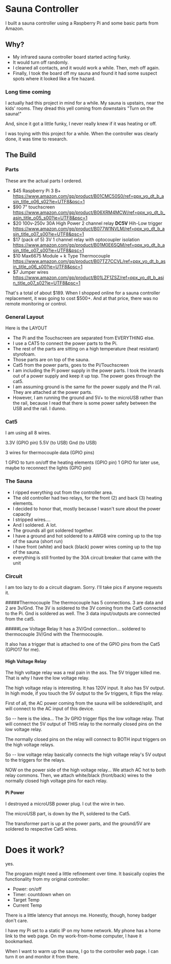 # Sauna Controller
I built a sauna controller using a Raspberry Pi and some basic parts from Amazon.


## Why?
- My infrared sauna controller board started acting funky. 
- It would turn off randomly.  
- I cleaned all contacts, and it would work a while.  Then, meh off again.
- Finally, I took the board off my sauna and found it had some suspect spots where it looked like a fire hazard.

### Long time coming
I actually had this project in mind for a while.  My sauna is upstairs, near the kids' rooms.  They dread this yell coming from downstairs "Turn on the sauna!"

And, since it got a little funky, I never really knew if it was heating or off.

I was toying with this project for a while.  When the controller was clearly done, it was time to research.

## The Build

### Parts
These are the actual parts I ordered.

- $45 Raspberry Pi 3 B+  https://www.amazon.com/gp/product/B01CMC50S0/ref=ppx_yo_dt_b_asin_title_o06_s02?ie=UTF8&psc=1
- $90 7" touchscreen https://www.amazon.com/gp/product/B06XRM4MCW/ref=ppx_yo_dt_b_asin_title_o05_s00?ie=UTF8&psc=1
- $20 100v-250v 30A High Power 2 channel relay **DC5V** Hih-Low trigger https://www.amazon.com/gp/product/B077W1NVLM/ref=ppx_yo_dt_b_asin_title_o07_s00?ie=UTF8&psc=1
- $17 (pack of 5) 3V 1 channel relay with optocoupler isolation https://www.amazon.com/gp/product/B01M0E6SQM/ref=ppx_yo_dt_b_asin_title_o07_s00?ie=UTF8&psc=1
- $10 Max6675 Module + k Type Thermocouple https://www.amazon.com/gp/product/B07TZ7CCVL/ref=ppx_yo_dt_b_asin_title_o06_s00?ie=UTF8&psc=1
- $7 Jumper wires https://www.amazon.com/gp/product/B01LZF1ZSZ/ref=ppx_yo_dt_b_asin_title_o07_s02?ie=UTF8&psc=1

That's a total of about $189.  When I shopped online for a sauna controller replacement, it was going to cost $500+.  And at that price, there was no remote monitoring or control.

### General Layout
Here is the LAYOUT
- The Pi and the Touchscreen are separated from EVERYTHING else.
- I use a CAT5 to connect the power parts to the Pi.
- The rest of the parts are sitting on a high temperature (heat resistant) styrofoam.
- Those parts are on top of the sauna.
- Cat5 from the power parts, goes to the Pi/Touchscreen
- I am including the Pi power supply in the power parts.  I took the innards out of a power supply and keep it up top.  The power goes through the cat5.
- I am assuming ground is the same for the power supply and the Pi rail.  They are attached at the power parts.
- However, I am running the ground and 5V+ to the microUSB rather than the rail, because I read that there is some power safety between the USB and the rail.  I dunno.

### Cat5
I am using all 8 wires.

3.3V (GPIO pin)
5.5V (to USB)
Gnd (to USB)

3 wires for thermocouple data (GPIO pins)

1 GPIO to turn on/off the heating elements (GPIO pin)
1 GPIO for later use, maybe to reconnect the lights (GPIO pin)

### The Sauna
- I ripped everything out from the controller area.
- The old controller had two relays, for the front (2) and back (3) heating elements.
- I decided to honor that, mostly because I wasn't sure about the power capacity
- I stripped wires....
- And I soldered.  A lot.  
- The grounds all got soldered together.  
- I have a ground and hot soldered to a AWG8 wire coming up to the top of the sauna (short run)
- I have front (white) and back (black) power wires coming up to the top of the sauna.
- everything is still fronted by the 30A circuit breaker that came with the unit

### Circuit
I am too lazy to do a circuit diagram.  Sorry.  I'll take pics if anyone requests it.

#####Thermocouple
The thermocouple has 5 connections.  3 are data and 2 are 3v/Gnd.  The 3V is soldered to the 3V coming from the Cat5 connected to the Pi.  Gnd is soldered as well.  The 3 data input/outputs are connected from the cat5.

#####Low Voltage Relay
It has a 3V/Gnd connection... soldered to thermocouple 3V/Gnd with the Thermocouple. 

It also has a trigger that is attached to one of the GPIO pins from the Cat5 (GPIO17 for me).

#### High Voltage Relay
The high voltage relay was a real pain in the ass.  The 5V trigger killed me.  That is why I have the low voltage relay.

The high voltage relay is interesting.  It has 120V input.  It also has 5V output.  In high mode, if you touch the 5V output to the 5v triggers, it flips the relay.

First of all, the AC power coming from the sauna will be soldered/split, and will connect to the AC input of this device.

So -- here is the idea... The 3v GPIO trigger flips the low voltage relay.  That will connect the 5V output of THIS relay to the normally closed pins on the low voltage relay.

The normally closed pins on the relay will connect to BOTH input triggers on the high voltage relays.

So -- low voltage relay basically connects the high voltage relay's 5V output to the triggers for the relays. 

NOW on the power side of the high voltage relay... We attach AC hot to both relay commons.  Then, we attach white/black (front/back) wires to the normally closed high voltage pins for each relay.

#### Pi Power
I destroyed a microUSB power plug.  I cut the wire in two.

The microUSB part, is down by the Pi, soldered to the Cat5.

The transformer part is up at the power parts, and the ground/5V are soldered to respective Cat5 wires.

# Does it work?
yes.

The program might need a little refinement over time.  It basically copies the functionality from my original controller:
- Power: on/off
- Timer: countdown when on
- Target Temp
- Current Temp

There is a little latency that annoys me. Honestly, though, honey badger don't care.

I have my Pi set to a static IP on my home network.  My phone has a home link to the web page.  On my work-from-home computer, I have it bookmarked.

When I want to warm up the sauna, I go to the controller web page.  I can turn it on and monitor it from there.